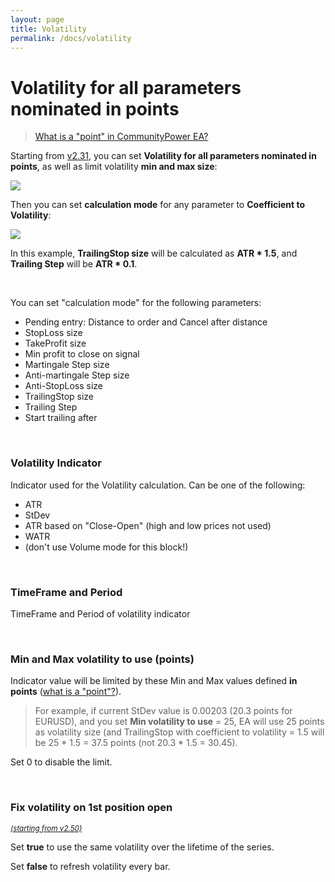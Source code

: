 ```yaml
---
layout: page
title: Volatility
permalink: /docs/volatility
---
```


# Volatility for all parameters nominated in points

> [What is a "point" in CommunityPower EA?](/docs/how-tos/what-is-a-point)

Starting from [v2.31](/docs/versions-history#20210508-231), you can set **Volatility for all parameters nominated in points**, as well as limit volatility **min and max size**:

![]({{site.baseurl}}/assets/img/docs/volatility1.png)

Then you can set **calculation mode** for any parameter to **Coefficient to Volatility**:

![]({{site.baseurl}}/assets/img/docs/volatility2.png)

In this example, **TrailingStop size** will be calculated as **ATR * 1.5**, and **Trailing Step** will be **ATR * 0.1**.

<br />

You can set "calculation mode" for the following parameters:
* Pending entry: Distance to order and Cancel after distance
* StopLoss size
* TakeProfit size
* Min profit to close on signal
* Martingale Step size
* Anti-martingale Step size
* Anti-StopLoss size
* TrailingStop size
* Trailing Step
* Start trailing after

<br />

### Volatility Indicator

Indicator used for the Volatility calculation.
Can be one of the following:
* ATR
* StDev
* ATR based on "Close-Open" (high and low prices not used)
* WATR
* (don't use Volume mode for this block!)

<br />

### TimeFrame and Period

TimeFrame and Period of volatility indicator

<br />

### Min and Max volatility to use (points)

Indicator value will be limited by these Min and Max values defined **in points** ([what is a "point"?](/docs/how-tos/what-is-a-point)).

> For example, if current StDev value is 0.00203 (20.3 points for EURUSD), and you set **Min volatility to use** = 25, EA will use 25 points as volatility size (and TrailingStop with coefficient to volatility = 1.5 will be 25 * 1.5 = 37.5 points (not 20.3 * 1.5 = 30.45).

Set 0 to disable the limit.

<br />

### Fix volatility on 1st position open

<sup>[*(starting from v2.50)*](/docs/versions-history#20221014-20230107-250)</sup>

Set **true** to use the same volatility over the lifetime of the series.

Set **false** to refresh volatility every bar.

